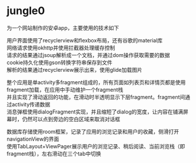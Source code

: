 # jungle0
为一个网站制作的安卓app，主要使用的技术如下  

用户界面使用了recyclerview和flexbox布局，还有谷歌的material库  
网络请求使用okhttp并使用拦截器处理缓存控制  
请求的结果通过jsoup解析成一个文档，并通过dom操作获取需要的数据  
cookie持久化使用gson转换字符串保存到文件  
解析的结果通过recyclerview展示出来，使用glide加载图片  

整个应用是单activity多fragment组成的，所有页面如列表页和详情页都是使用fragment加载，在应用中手动维护一个fragment栈  
并且实现了滑动返回的功能，在滑动时半透明显示下层fragment。fragment间通过activity传递数据  
消息弹框使用dialogFragment实现，并且缩短了dialog的宽度，让内容在铺满屏幕时，仍然可以点到旁边的空白区域来取消对话框  

数据库存储使用room框架，记录了应用的浏览记录和用户的收藏，侧滑打开navigationView的界面  
使用TabLayout+ViewPager展示用户的浏览记录、稍后阅读、当前浏览栈（即fragment栈），左右滑动在三个tab中切换
